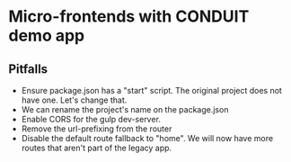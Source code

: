 # Micro-frontends with CONDUIT demo app

## Pitfalls
- Ensure package.json has a "start" script. The original project does not have one. Let's change that.
- We can rename the project's name on the package.json
- Enable CORS for the gulp dev-server.
- Remove the url-prefixing from the router
- Disable the default route fallback to "home". We will now have more routes that aren't part of the legacy app.
